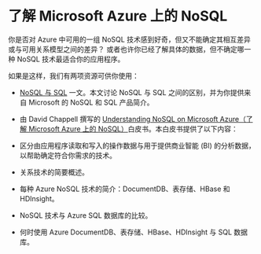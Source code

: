 <properties 
	pageTitle="了解 Azure 上的 NoSQL 技术 | Azure" 
	description="了解 Azure NoSQL 如何帮助你管理不适合于关系数据库的数据。DocumentDB、表存储、HBase、HDInsight 与 SQL 数据库。" 
	editor="cgronlun" 
	manager="jhubbard" 
	services="documentdb, storage, hdinsight" 
	documentationCenter="" 
	authors="mimig1"/>

<tags 
	ms.service="multiple" 
	ms.date="05/09/2016" 
	wacn.date="07/06/2016"/>

# 了解 Microsoft Azure 上的 NoSQL

你是否对 Azure 中可用的一组 NoSQL 技术感到好奇，但又不能确定其相互差异或与可用关系模型之间的差异？ 或者也许你已经了解具体的数据，但不确定哪一种 NoSQL 技术最适合你的应用程序。


如果是这样，我们有两项资源可供你使用：

- [NoSQL 与 SQL](/documentation/articles/documentdb-nosql-vs-sql/) 一文。本文讨论 NoSQL 与 SQL 之间的区别，并为你提供来自 Microsoft 的 NoSQL 和 SQL 产品简介。
- 由 David Chappell 撰写的 [Understanding NoSQL on Microsoft Azure（了解 Microsoft Azure 上的 NoSQL）](http://go.microsoft.com/fwlink/p/?LinkId=330292)白皮书。本白皮书提供了以下内容：

 - 区分由应用程序读取和写入的操作数据与用于提供商业智能 (BI) 的分析数据，以帮助确定符合你需求的技术。
 - 关系技术的简要概述。
 - 每种 Azure NoSQL 技术的简介：DocumentDB、表存储、HBase 和 HDInsight。
 - NoSQL 技术与 Azure SQL 数据库的比较。
 - 何时使用 Azure DocumentDB、表存储、HBase、HDInsight 与 SQL 数据库。


 

<!---HONumber=Mooncake_0815_2016-->